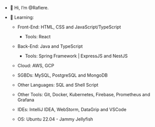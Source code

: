 - 👋 Hi, I’m @Rafiere.

- 👀 Learning:

  - Front-End: HTML, CSS and JavaScript/TypeScript
    - Tools: React

  - Back-End: Java and TypeScript
    - Tools: Spring Framework | ExpressJS and NestJS

  - Cloud: AWS, GCP

  - SGBDs: MySQL, PostgreSQL and MongoDB

  - Other Languages: SQL and Shell Script

  - Other Tools: Git, Docker, Kubernetes, Firebase, Prometheus and Grafana

  - IDEs: IntelliJ IDEA, WebStorm, DataGrip and VSCode

  - OS: Ubuntu 22.04 - Jammy Jellyfish
